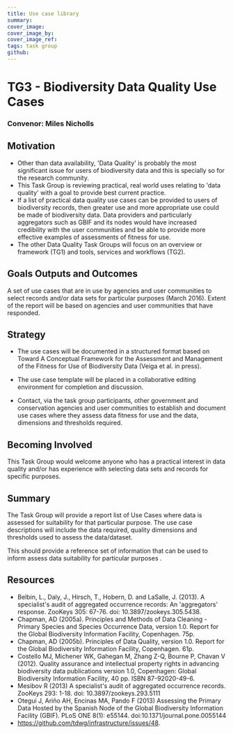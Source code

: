 ```yaml
---
title: Use case library
summary: 
cover_image: 
cover_image_by: 
cover_image_ref: 
tags: task group
github: 
---
```


# TG3 - Biodiversity Data Quality Use Cases
### Convenor: Miles Nicholls

## Motivation
*    Other than data availability, 'Data Quality' is probably the most significant issue for users of biodiversity data and this is specially so for the research community.
*    This Task Group is reviewing practical, real world uses relating to 'data quality' with a goal to provide best current practice.
*    If a list of practical data quality use cases can be provided to users of biodiversity records, then greater use and more appropriate use could be made of biodiversity data. Data providers and particularly aggregators such as GBIF and its nodes would have increased credibility with the user communities and be able to provide more effective examples of assessments of fitness for use.
*    The other Data Quality Task Groups will focus on an overview or framework (TG1) and tools, services and workflows (TG2).

## Goals Outputs and Outcomes
A set of use cases that are in use by agencies and user communities to select records and/or data sets for particular purposes (March 2016). Extent of the report will be based on agencies and user communities that have responded.

## Strategy
*    The use cases will be documented in a structured format based on Toward A Conceptual Framework for the Assessment and Management of the Fitness for Use of Biodiversity Data (Veiga et al. in press).  

*    The use case template will be placed in a collaborative editing environment for completion and discussion.

*    Contact, via the task group participants, other government and conservation agencies and user communities to establish and document use cases where they assess data fitness for use and the data, dimensions and thresholds required.

## Becoming Involved
This Task Group would welcome anyone who has a practical interest in data quality and/or has experience with selecting data sets and records for specific purposes.

## Summary
The Task Group will provide a report list of Use Cases where data is assessed for suitability for that particular purpose.  The use case descriptions will include the data required, quality dimensions and thresholds used to assess the data/dataset.

This should provide a reference set of information that can be used to inform assess data suitability for particular purposes .

## Resources
*    Belbin, L., Daly, J., Hirsch, T., Hobern, D. and LaSalle, J. (2013). A specialist's audit of aggregated occurrence records: An 'aggregators' response. ZooKeys 305: 67-76. doi: 10.3897/zookeys.305.5438.
*    Chapman, AD (2005a). Principles and Methods of Data Cleaning - Primary Species and Species Occurrence Data, version 1.0. Report for the Global Biodiversity Information Facility, Copenhagen. 75p.
*    Chapman, AD (2005b). Principles of Data Quality, version 1.0. Report for the Global Biodiversity Information Facility, Copenhagen. 61p.
*    Costello MJ, Michener WK, Gahegan M, Zhang Z-Q, Bourne P, Chavan V (2012). Quality assurance and intellectual property rights in advancing biodiversity data publications version 1.0, Copenhagen: Global Biodiversity Information Facility, 40 pp. ISBN 87-92020-49-6.
*    Mesibov R (2013) A specialist's audit of aggregated occurrence records. ZooKeys 293: 1-18. doi: 10.3897/zookeys.293.5111
*    Otegui J, Ariño AH, Encinas MA, Pando F (2013) Assessing the Primary Data Hosted by the Spanish Node of the Global Biodiversity Information Facility (GBIF). PLoS ONE 8(1): e55144. doi:10.1371/journal.pone.0055144
*    https://github.com/tdwg/infrastructure/issues/48.
